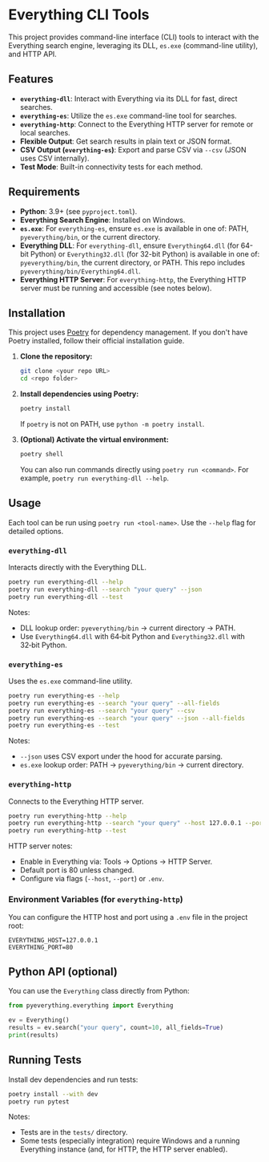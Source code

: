 # Everything CLI Tools

This project provides command-line interface (CLI) tools to interact with the Everything search engine, leveraging its DLL, `es.exe` (command-line utility), and HTTP API.

## Features

- **`everything-dll`**: Interact with Everything via its DLL for fast, direct searches.
- **`everything-es`**: Utilize the `es.exe` command-line tool for searches.
- **`everything-http`**: Connect to the Everything HTTP server for remote or local searches.
- **Flexible Output**: Get search results in plain text or JSON format.
- **CSV Output (`everything-es`)**: Export and parse CSV via `--csv` (JSON uses CSV internally).
- **Test Mode**: Built-in connectivity tests for each method.

## Requirements

- **Python**: 3.9+ (see `pyproject.toml`).
- **Everything Search Engine**: Installed on Windows.
- **`es.exe`**: For `everything-es`, ensure `es.exe` is available in one of: PATH, `pyeverything/bin`, or the current directory.
- **Everything DLL**: For `everything-dll`, ensure `Everything64.dll` (for 64-bit Python) or `Everything32.dll` (for 32-bit Python) is available in one of: `pyeverything/bin`, the current directory, or PATH. This repo includes `pyeverything/bin/Everything64.dll`.
- **Everything HTTP Server**: For `everything-http`, the Everything HTTP server must be running and accessible (see notes below).

## Installation

This project uses [Poetry](https://python-poetry.org/) for dependency management. If you don't have Poetry installed, follow their official installation guide.

1. **Clone the repository:**
   ```bash
   git clone <your repo URL>
   cd <repo folder>
   ```

2. **Install dependencies using Poetry:**
   ```bash
   poetry install
   ```
   If `poetry` is not on PATH, use `python -m poetry install`.

3. **(Optional) Activate the virtual environment:**
   ```bash
   poetry shell
   ```
   You can also run commands directly using `poetry run <command>`. For example, `poetry run everything-dll --help`.

## Usage

Each tool can be run using `poetry run <tool-name>`. Use the `--help` flag for detailed options.

### `everything-dll`

Interacts directly with the Everything DLL.

```bash
poetry run everything-dll --help
poetry run everything-dll --search "your query" --json
poetry run everything-dll --test
```

Notes:
- DLL lookup order: `pyeverything/bin` → current directory → PATH.
- Use `Everything64.dll` with 64‑bit Python and `Everything32.dll` with 32‑bit Python.

### `everything-es`

Uses the `es.exe` command-line utility.

```bash
poetry run everything-es --help
poetry run everything-es --search "your query" --all-fields
poetry run everything-es --search "your query" --csv
poetry run everything-es --search "your query" --json --all-fields
poetry run everything-es --test
```

Notes:
- `--json` uses CSV export under the hood for accurate parsing.
- `es.exe` lookup order: PATH → `pyeverything/bin` → current directory.

### `everything-http`

Connects to the Everything HTTP server.

```bash
poetry run everything-http --help
poetry run everything-http --search "your query" --host 127.0.0.1 --port 8080 --json
poetry run everything-http --test
```

HTTP server notes:
- Enable in Everything via: Tools → Options → HTTP Server.
- Default port is 80 unless changed.
- Configure via flags (`--host`, `--port`) or `.env`.

### Environment Variables (for `everything-http`)

You can configure the HTTP host and port using a `.env` file in the project root:

```
EVERYTHING_HOST=127.0.0.1
EVERYTHING_PORT=80
```

## Python API (optional)

You can use the `Everything` class directly from Python:

```python
from pyeverything.everything import Everything

ev = Everything()
results = ev.search("your query", count=10, all_fields=True)
print(results)
```

## Running Tests

Install dev dependencies and run tests:

```bash
poetry install --with dev
poetry run pytest
```

Notes:
- Tests are in the `tests/` directory.
- Some tests (especially integration) require Windows and a running Everything instance (and, for HTTP, the HTTP server enabled).
